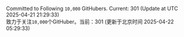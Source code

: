 Committed to Following `10,000` GitHubers. Current: <!-- FOLLOWING_COUNT -->301<!-- FOLLOWING_COUNT --> (Update at UTC <!-- LAST_UPDATED -->2025-04-21 21:29:33<!-- LAST_UPDATED -->)<br>
致力于关注`10,000`个GitHuber。当前：<!-- FOLLOWING_COUNT -->301<!-- FOLLOWING_COUNT --> (更新于北京时间 <!-- LAST_UPDATED_CST -->2025-04-22 05:29:33<!-- LAST_UPDATED_CST -->)
